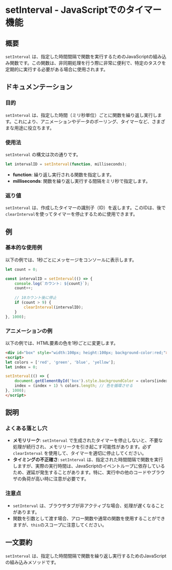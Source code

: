<!--
Meta Description: # setInterval - JavaScriptでのタイマー機能 ## 概要 `setInterval` は、指定した時間間隔で関数を実行するためのJavaScriptの組み込み関数です。この関数は、非同期処理を行う際に非常に便利で、特定のタスクを定期的に実行する必要がある場合に使用されます。 ...
Meta Keywords: setinterval, let, count, index, intervalid
-->

# setInterval - JavaScriptでのタイマー機能

## 概要
`setInterval` は、指定した時間間隔で関数を実行するためのJavaScriptの組み込み関数です。この関数は、非同期処理を行う際に非常に便利で、特定のタスクを定期的に実行する必要がある場合に使用されます。

## ドキュメンテーション

### 目的
`setInterval` は、指定した時間（ミリ秒単位）ごとに関数を繰り返し実行します。これにより、アニメーションやデータのポーリング、タイマーなど、さまざまな用途に役立ちます。

### 使用法
`setInterval` の構文は次の通りです。

```javascript
let intervalID = setInterval(function, milliseconds);
```

- **function**: 繰り返し実行される関数を指定します。
- **milliseconds**: 関数を繰り返し実行する間隔をミリ秒で指定します。

### 返り値
`setInterval` は、作成したタイマーの識別子（ID）を返します。このIDは、後で`clearInterval`を使ってタイマーを停止するために使用できます。

## 例

### 基本的な使用例
以下の例では、1秒ごとにメッセージをコンソールに表示します。

```javascript
let count = 0;

const intervalID = setInterval(() => {
    console.log(`カウント: ${count}`);
    count++;
    
    // 10カウント後に停止
    if (count > 9) {
        clearInterval(intervalID);
    }
}, 1000);
```

### アニメーションの例
以下の例では、HTML要素の色を1秒ごとに変更します。

```html
<div id="box" style="width:100px; height:100px; background-color:red;"></div>
<script>
let colors = ['red', 'green', 'blue', 'yellow'];
let index = 0;

setInterval(() => {
    document.getElementById('box').style.backgroundColor = colors[index];
    index = (index + 1) % colors.length; // 色を循環させる
}, 1000);
</script>
```

## 説明

### よくある落とし穴
- **メモリリーク**: `setInterval` で生成されたタイマーを停止しないと、不要な処理が続行され、メモリリークを引き起こす可能性があります。必ず `clearInterval` を使用して、タイマーを適切に停止してください。
- **タイミングの不正確さ**: `setInterval` は、指定された時間間隔で関数を実行しますが、実際の実行時間は、JavaScriptのイベントループに依存しているため、遅延が発生することがあります。特に、実行中の他のコードやブラウザの負荷が高い時に注意が必要です。

### 注意点
- `setInterval` は、ブラウザタブが非アクティブな場合、処理が遅くなることがあります。
- 関数を引数として渡す場合、アロー関数や通常の関数を使用することができますが、`this`のスコープに注意してください。

## 一文要約
`setInterval` は、指定した時間間隔で関数を繰り返し実行するためのJavaScriptの組み込みメソッドです。